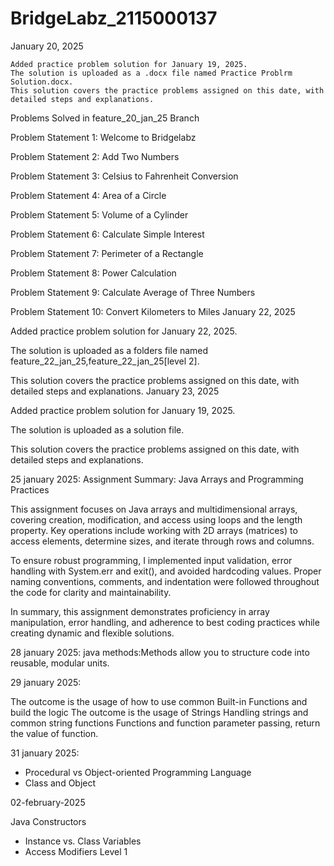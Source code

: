 # BridgeLabz_2115000137



January 20, 2025

    Added practice problem solution for January 19, 2025.
    The solution is uploaded as a .docx file named Practice Problrm Solution.docx.
    This solution covers the practice problems assigned on this date, with detailed steps and explanations.

Problems Solved in feature_20_jan_25 Branch

Problem Statement 1: Welcome to Bridgelabz

Problem Statement 2: Add Two Numbers

Problem Statement 3: Celsius to Fahrenheit Conversion

Problem Statement 4: Area of a Circle

Problem Statement 5: Volume of a Cylinder

Problem Statement 6: Calculate Simple Interest

Problem Statement 7: Perimeter of a Rectangle

Problem Statement 8: Power Calculation

Problem Statement 9: Calculate Average of Three Numbers

Problem Statement 10: Convert Kilometers to Miles
January 22, 2025

Added practice problem solution for January 22, 2025.

The solution is uploaded as a folders file named feature_22_jan_25,feature_22_jan_25[level 2].

This solution covers the practice problems assigned on this date, with detailed steps and explanations.
January 23, 2025

Added practice problem solution for January 19, 2025.

The solution is uploaded as a solution file.

This solution covers the practice problems assigned on this date, with detailed steps and explanations.

25 january 2025:
Assignment Summary: Java Arrays and Programming Practices

This assignment focuses on Java arrays and multidimensional arrays, covering creation, modification, and access using loops and the length property. Key operations include working with 2D arrays (matrices) to access elements, determine sizes, and iterate through rows and columns.

To ensure robust programming, I implemented input validation, error handling with System.err and exit(), and avoided hardcoding values. Proper naming conventions, comments, and indentation were followed throughout the code for clarity and maintainability.

In summary, this assignment demonstrates proficiency in array manipulation, error handling, and adherence to best coding practices while creating dynamic and flexible solutions.

28 january 2025:
java methods:Methods allow you to structure code into reusable, modular units.


29 january 2025:


The outcome is the usage of how to use common Built-in Functions and build the logic
The outcome is the usage of Strings
Handling strings and common string functions
Functions and function parameter passing, return the value of function.

31 january 2025:

- Procedural vs Object-oriented Programming Language
- Class and Object

02-february-2025

 Java Constructors
- Instance vs. Class Variables
- Access Modifiers Level 1

